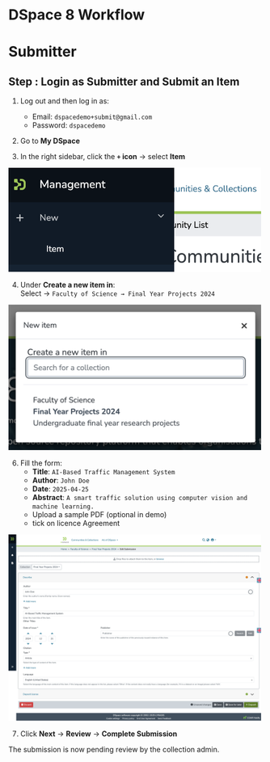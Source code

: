 #  **DSpace 8 Workflow**

# Submitter

##  Step : **Login as Submitter and Submit an Item**

1. Log out and then log in as:
   -  Email: `dspacedemo+submit@gmail.com`
   -  Password: `dspacedemo`

2. Go to **My DSpace**

3. In the right sidebar, click the **`+` icon** → select **Item**

<img src="https://github.com/LEARN-LK/DSpace/blob/main/imgs/submit-add.png?raw=true" alt="image" style="max-width: 100%;width: 500px;">

4. Under **Create a new item in**:  
   Select → `Faculty of Science → Final Year Projects 2024`

<img src="https://github.com/LEARN-LK/DSpace/blob/main/imgs/Submit-category.png?raw=true" alt="image" style="max-width: 100%;width: 500px;">

6. Fill the form:
   - **Title**: `AI-Based Traffic Management System`
   - **Author**: `John Doe`
   - **Date**: `2025-04-25`
   - **Abstract**: `A smart traffic solution using computer vision and machine learning.`
   - Upload a sample PDF (optional in demo)
   - tick on licence Agreement

<img src="https://github.com/LEARN-LK/DSpace/blob/main/imgs/submit-dspace-add-research.png?raw=true" alt="image" style="max-width: 100%;width: 500px;">


7. Click **Next** → **Review** → **Complete Submission**

 The submission is now pending review by the collection admin.



